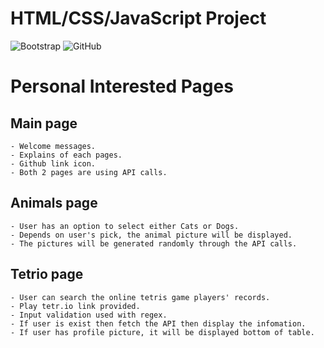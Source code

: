 # HTML/CSS/JavaScript Project

![Bootstrap](https://img.shields.io/badge/bootstrap-%23563D7C.svg?style=for-the-badge&logo=bootstrap&logoColor=white)
![GitHub](https://img.shields.io/badge/github-%23121011.svg?style=for-the-badge&logo=github&logoColor=white)

# Personal Interested Pages


## Main page
    - Welcome messages.
    - Explains of each pages.
    - Github link icon.
    - Both 2 pages are using API calls.
## Animals page
    - User has an option to select either Cats or Dogs.
    - Depends on user's pick, the animal picture will be displayed.
    - The pictures will be generated randomly through the API calls.
## Tetrio page
    - User can search the online tetris game players' records.
    - Play tetr.io link provided.
    - Input validation used with regex.
    - If user is exist then fetch the API then display the infomation.
    - If user has profile picture, it will be displayed bottom of table.